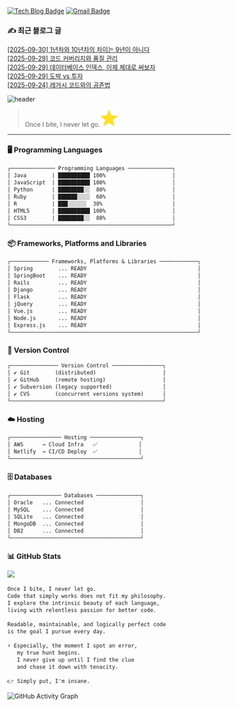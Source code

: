 [![Tech Blog Badge](http://img.shields.io/badge/-Tech%20blog-black?style=flat-square&logo=github&link=https://yoonbitnara.github.io/)](https://yoonbitnara.github.io/)  [![Gmail Badge](https://img.shields.io/badge/Gmail-d14836?style=flat-square&logo=Gmail&logoColor=white&link=mailto:ybnr92@gmail.com)](mailto:ybnr92@gmail.com)

### ✍️ 최근 블로그 글
<!-- BLOG-POST-LIST:START -->
[[2025-09-30] 1년차와 10년차의 차이는 9년이 아니다](https://yoonbitnara.github.io/til/2025/10/01/one-year-vs-ten-years-experience/)  
[[2025-09-29] 코드 커버리지와 품질 관리](https://yoonbitnara.github.io/code-quality/2025/09/30/code-coverage-quality-management/)  
[[2025-09-29] 데이터베이스 인덱스, 이제 제대로 써보자](https://yoonbitnara.github.io/database/2025/09/30/database-indexing-strategy-performance-tuning/)  
[[2025-09-29] 도박 vs 투자](https://yoonbitnara.github.io/mathematical-trading/2025/09/30/gambling-theory-vs-investment/)  
[[2025-09-24] 레거시 코드와의 공존법](https://yoonbitnara.github.io/code-quality/2025/09/25/legacy-code-coexistence/)  
<!-- BLOG-POST-LIST:END -->

![header](https://capsule-render.vercel.app/api?type=waving&color=0:000000,100:ff0000&height=200&section=header&text=PitbullTerrier%20Dev&fontSize=45&fontColor=ffffff&animation=twinkling)
> Once I bite, I never let go.<a href="https://github.com/OWNER"><img src="https://raw.githubusercontent.com/acervenky/animated-github-badges/master/assets/starbadge.gif" width="40" height="40"></a>
---
### 🖥 Programming Languages
```text
┌────────────── Programming Languages ──────────────┐
│ Java        | ██████████ 100%                     │
│ JavaScript  | ██████████ 100%                     │
│ Python      | ████████░░  80%                     │
│ Ruby        | ██████░░░░  60%                     │
│ R           | ███░░░░░░  30%                      │
│ HTML5       | ██████████ 100%                     │
│ CSS3        | ████████░░  80%                     │
└───────────────────────────────────────────────────┘
```

### 📦 Frameworks, Platforms and Libraries
```
┌──────────── Frameworks, Platforms & Libraries ────────────┐
│ Spring        ... READY                                   │
│ SpringBoot    ... READY                                   │
│ Rails         ... READY                                   │
│ Django        ... READY                                   │
│ Flask         ... READY                                   │
│ jQuery        ... READY                                   │
│ Vue.js        ... READY                                   │
│ Node.js       ... READY                                   │
│ Express.js    ... READY                                   │
└───────────────────────────────────────────────────────────┘
```

### 💾 Version Control
```
┌─────────────── Version Control ────────────────┐
│ ✔ Git        (distributed)                     │
│ ✔ GitHub     (remote hosting)                  │
│ ✔ Subversion (legacy supported)                │
│ ✔ CVS        (concurrent versions system)      │
└────────────────────────────────────────────────┘
```

### ☁️ Hosting
```
┌──────────────── Hosting ────────────────┐
│ AWS      → Cloud Infra   ✅             │
│ Netlify  → CI/CD Deploy  ✅             │
└─────────────────────────────────────────┘
```

### 🗄 Databases
```
┌──────────────── Databases ──────────────┐
│ Oracle   ... Connected                  │
│ MySQL    ... Connected                  │
│ SQLite   ... Connected                  │
│ MongoDB  ... Connected                  │
│ DB2      ... Connected                  │
└─────────────────────────────────────────┘
```

### 📊 GitHub Stats
<p align="left"> <img src="https://github-readme-stats.vercel.app/api?username=yoonbitnara&show_icons=true&theme=tokyonight&hide_border=true" /></p>

```text
Once I bite, I never let go.  
Code that simply works does not fit my philosophy.  
I explore the intrinsic beauty of each language,  
living with relentless passion for better code.  

Readable, maintainable, and logically perfect code  
is the goal I pursue every day.  

⚡ Especially, the moment I spot an error,  
   my true hunt begins.  
   I never give up until I find the clue  
   and chase it down with tenacity.  

👉 Simply put, I'm insane.
```
![GitHub Activity Graph](https://github-readme-activity-graph.vercel.app/graph?username=yoonbitnara&theme=tokyo-night)
